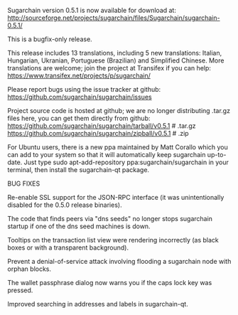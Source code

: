 Sugarchain version 0.5.1 is now available for download at:
http://sourceforge.net/projects/sugarchain/files/Sugarchain/sugarchain-0.5.1/

This is a bugfix-only release.

This release includes 13 translations, including 5 new translations:
Italian, Hungarian, Ukranian, Portuguese (Brazilian) and Simplified Chinese.
More translations are welcome; join the project at Transifex if you can help:
https://www.transifex.net/projects/p/sugarchain/

Please report bugs using the issue tracker at github:
https://github.com/sugarchain/sugarchain/issues

Project source code is hosted at github; we are no longer
distributing .tar.gz files here, you can get them
directly from github:
https://github.com/sugarchain/sugarchain/tarball/v0.5.1  # .tar.gz
https://github.com/sugarchain/sugarchain/zipball/v0.5.1  # .zip

For Ubuntu users, there is a new ppa maintained by Matt Corallo which
you can add to your system so that it will automatically keep
sugarchain up-to-date.  Just type
sudo apt-add-repository ppa:sugarchain/sugarchain
in your terminal, then install the sugarchain-qt package.


BUG FIXES

Re-enable SSL support for the JSON-RPC interface (it was unintentionally
disabled for the 0.5.0 release binaries).

The code that finds peers via "dns seeds" no longer stops sugarchain startup
if one of the dns seed machines is down.

Tooltips on the transaction list view were rendering incorrectly (as black boxes
or with a transparent background).

Prevent a denial-of-service attack involving flooding a sugarchain node with
orphan blocks.

The wallet passphrase dialog now warns you if the caps lock key was pressed.

Improved searching in addresses and labels in sugarchain-qt.
